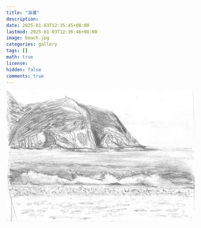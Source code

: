 ```yaml
---
title: "海灘"
description: 
date: 2025-01-03T12:35:45+08:00
lastmod: 2025-01-03T12:36:46+08:00
image: beach.jpg
categories: gallery
tags: []
math: true
license: 
hidden: false
comments: true
---
```


![beach](beach.jpg)

